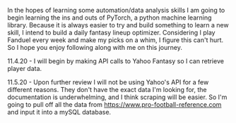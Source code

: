 
In the hopes of learning some automation/data analysis skills I am going to begin learning the ins and outs of PyTorch, a python machine learning library. Because it is always easier to try and build something to learn a new skill, I intend to build a daily fantasy lineup optimizer. Considering I play Fanduel every week and make my picks on a whim, I figure this can't hurt. So I hope you enjoy following along with me on this journey.

11.4.20 - I will begin by making API calls to Yahoo Fantasy so I can retrieve player data.

11.5.20 - Upon further review I will not be using Yahoo's API for a few different reasons. They don't have the exact data I'm looking for, the documentation is underwhelming, and I think scraping will be easier. So I'm going to pull off all the data from https://www.pro-football-reference.com and input it into a mySQL database. 